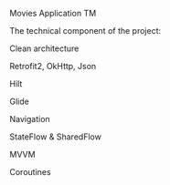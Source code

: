 Movies Application TM


The technical component of the project:

Clean architecture

Retrofit2, OkHttp, Json

Hilt

Glide

Navigation

StateFlow & SharedFlow

MVVM

Coroutines
